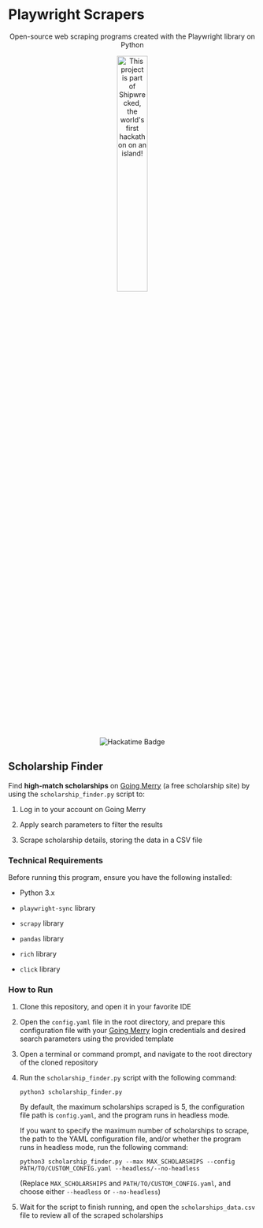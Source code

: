 # Playwright Scrapers

<div align="center">
   <p>Open-source web scraping programs created with the Playwright library on Python</p>
    <a href="https://shipwrecked.hackclub.com/?r=163" target="_blank">
        <img src="https://hc-cdn.hel1.your-objectstorage.com/s/v3/739361f1d440b17fc9e2f74e49fc185d86cbec14_badge.png" 
         alt="This project is part of Shipwrecked, the world's first hackathon on an island!" 
         style="width: 35%;">
    </a>
    <br><br>
    <img src="https://hackatime-badge.hackclub.com/U07DMCJTB8Q/playwright-scrapers" alt="Hackatime Badge">
</div>

## Scholarship Finder

Find **high-match scholarships** on [Going Merry](https://goingmerry.com/) (a free scholarship site) by using the `scholarship_finder.py` script to:

1. Log in to your account on Going Merry

2. Apply search parameters to filter the results

3. Scrape scholarship details, storing the data in a CSV file

### Technical Requirements

Before running this program, ensure you have the following installed:

- Python 3.x

- `playwright-sync` library

- `scrapy` library

- `pandas` library

- `rich` library

- `click` library

### How to Run

1. Clone this repository, and open it in your favorite IDE

2. Open the `config.yaml` file in the root directory, and prepare this configuration file with your [Going Merry](https://goingmerry.com/) login credentials and desired search parameters using the provided template

3. Open a terminal or command prompt, and navigate to the root directory of the cloned repository

4. Run the `scholarship_finder.py` script with the following command:

   ```
   python3 scholarship_finder.py
   ```

   By default, the maximum scholarships scraped is 5, the configuration file path is `config.yaml`, and the program runs in headless mode.
   
   If you want to specify the maximum number of scholarships to scrape, the path to the YAML configuration file, and/or whether the program runs in headless mode, run the following command:

   ```
   python3 scholarship_finder.py --max MAX_SCHOLARSHIPS --config PATH/TO/CUSTOM_CONFIG.yaml --headless/--no-headless
   ```

   (Replace `MAX_SCHOLARSHIPS` and `PATH/TO/CUSTOM_CONFIG.yaml`, and choose either `--headless` or `--no-headless`)

5. Wait for the script to finish running, and open the `scholarships_data.csv` file to review all of the scraped scholarships